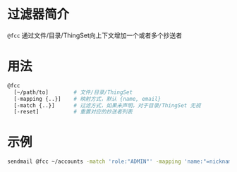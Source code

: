 过滤器简介
======= 

`@fcc` 通过文件/目录/ThingSet向上下文增加一个或者多个抄送者
 

用法
=======

```bash
@fcc 
  [~/path/to]        # 文件/目录/ThingSet
  [-mapping {..}]    # 映射方式，默认 {name, email}
  [-match {..}]      # 过滤方式，如果未声明，对于目录/ThingSet 无视
  [-reset]           # 重置对应的抄送者列表
```


示例
=======

```bash
sendmail @fcc ~/accounts -match 'role:"ADMIN"' -mapping 'name:"=nickname",account:"=email"'
```

